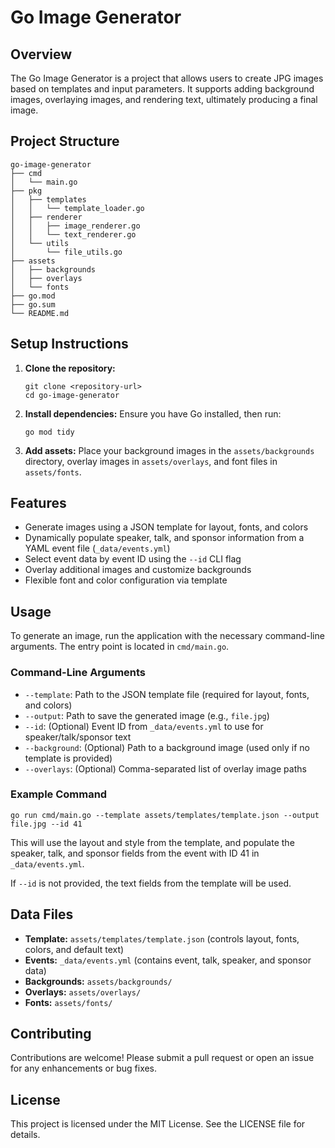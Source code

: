 # Go Image Generator

## Overview
The Go Image Generator is a project that allows users to create JPG images based on templates and input parameters. It supports adding background images, overlaying images, and rendering text, ultimately producing a final image.

## Project Structure
```
go-image-generator
├── cmd
│   └── main.go
├── pkg
│   ├── templates
│   │   └── template_loader.go
│   ├── renderer
│   │   ├── image_renderer.go
│   │   └── text_renderer.go
│   └── utils
│       └── file_utils.go
├── assets
│   ├── backgrounds
│   ├── overlays
│   └── fonts
├── go.mod
├── go.sum
└── README.md
```

## Setup Instructions
1. **Clone the repository:**
   ```
   git clone <repository-url>
   cd go-image-generator
   ```

2. **Install dependencies:**
   Ensure you have Go installed, then run:
   ```
   go mod tidy
   ```

3. **Add assets:**
   Place your background images in the `assets/backgrounds` directory, overlay images in `assets/overlays`, and font files in `assets/fonts`.

## Features
- Generate images using a JSON template for layout, fonts, and colors
- Dynamically populate speaker, talk, and sponsor information from a YAML event file (`_data/events.yml`)
- Select event data by event ID using the `--id` CLI flag
- Overlay additional images and customize backgrounds
- Flexible font and color configuration via template

## Usage
To generate an image, run the application with the necessary command-line arguments. The entry point is located in `cmd/main.go`.

### Command-Line Arguments
- `--template`: Path to the JSON template file (required for layout, fonts, and colors)
- `--output`: Path to save the generated image (e.g., `file.jpg`)
- `--id`: (Optional) Event ID from `_data/events.yml` to use for speaker/talk/sponsor text
- `--background`: (Optional) Path to a background image (used only if no template is provided)
- `--overlays`: (Optional) Comma-separated list of overlay image paths

### Example Command
```
go run cmd/main.go --template assets/templates/template.json --output file.jpg --id 41
```
This will use the layout and style from the template, and populate the speaker, talk, and sponsor fields from the event with ID 41 in `_data/events.yml`.

If `--id` is not provided, the text fields from the template will be used.

## Data Files
- **Template:** `assets/templates/template.json` (controls layout, fonts, colors, and default text)
- **Events:** `_data/events.yml` (contains event, talk, speaker, and sponsor data)
- **Backgrounds:** `assets/backgrounds/`
- **Overlays:** `assets/overlays/`
- **Fonts:** `assets/fonts/`

## Contributing
Contributions are welcome! Please submit a pull request or open an issue for any enhancements or bug fixes.

## License
This project is licensed under the MIT License. See the LICENSE file for details.